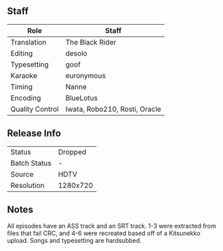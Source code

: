 ## Staff

| Role              | Staff                               |
|-------------------|-------------------------------------|
| Translation       | The Black Rider                     |
| Editing           | desolo                              |
| Typesetting       | goof                                |
| Karaoke           | euronymous                          |
| Timing            | Nanne                               |
| Encoding          | BlueLotus                           |
| Quality Control   | Iwata, Robo210, Rosti,  Oracle      |

## Release Info

|              |           |
|--------------|-----------|
| Status       | Dropped   |
| Batch Status | -         |
| Source       | HDTV      |
| Resolution   | 1280x720  |

## Notes
All episodes have an ASS track and an SRT track. 1-3 were extracted from files that fail CRC, and 4-6 were recreated based off of a Kitsunekko upload. Songs and typesetting are hardsubbed.
